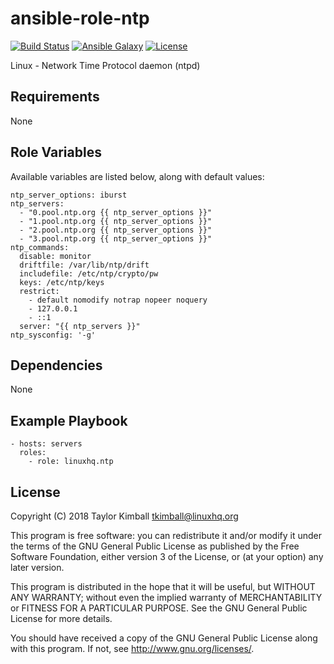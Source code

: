 # ansible-role-ntp

[![Build Status](https://travis-ci.org/linuxhq/ansible-role-ntp.svg?branch=master)](https://travis-ci.org/linuxhq/ansible-role-ntp)
[![Ansible Galaxy](https://img.shields.io/badge/ansible--galaxy-ntp-blue.svg?style=flat)](https://galaxy.ansible.com/linuxhq/ntp)
[![License](https://img.shields.io/badge/license-GPLv3-brightgreen.svg?style=flat)](https://github.com/linuxhq/ansible-role-ntp/blob/master/COPYING)

Linux - Network Time Protocol daemon (ntpd)

## Requirements

None

## Role Variables

Available variables are listed below, along with default values:

    ntp_server_options: iburst
    ntp_servers:
      - "0.pool.ntp.org {{ ntp_server_options }}"
      - "1.pool.ntp.org {{ ntp_server_options }}"
      - "2.pool.ntp.org {{ ntp_server_options }}"
      - "3.pool.ntp.org {{ ntp_server_options }}"
    ntp_commands:
      disable: monitor
      driftfile: /var/lib/ntp/drift
      includefile: /etc/ntp/crypto/pw
      keys: /etc/ntp/keys
      restrict:
        - default nomodify notrap nopeer noquery
        - 127.0.0.1
        - ::1
      server: "{{ ntp_servers }}"
    ntp_sysconfig: '-g'

## Dependencies

None

## Example Playbook

    - hosts: servers
      roles:
        - role: linuxhq.ntp

## License

Copyright (C) 2018 Taylor Kimball <tkimball@linuxhq.org>

This program is free software: you can redistribute it and/or modify
it under the terms of the GNU General Public License as published by
the Free Software Foundation, either version 3 of the License, or
(at your option) any later version.

This program is distributed in the hope that it will be useful,
but WITHOUT ANY WARRANTY; without even the implied warranty of
MERCHANTABILITY or FITNESS FOR A PARTICULAR PURPOSE. See the
GNU General Public License for more details.

You should have received a copy of the GNU General Public License
along with this program. If not, see <http://www.gnu.org/licenses/>.

